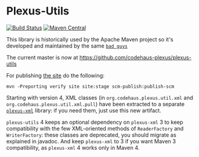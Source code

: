 Plexus-Utils
============

[![Build Status](https://github.com/codehaus-plexus/plexus-utils/actions/workflows/maven.yml/badge.svg)](https://github.com/codehaus-plexus/plexus-utils/actions)
[![Maven Central](https://img.shields.io/maven-central/v/org.codehaus.plexus/plexus-utils.svg?label=Maven%20Central)](https://search.maven.org/artifact/org.codehaus.plexus/plexus-utils)

This library is historically used by the Apache Maven project so it's developed and maintained by the same [`bad guys`](http://maven.apache.org/team.html)

The current master is now at https://github.com/codehaus-plexus/plexus-utils

For publishing [the site](https://codehaus-plexus.github.io/plexus-utils/) do the following:

```
mvn -Preporting verify site site:stage scm-publish:publish-scm
```

Starting with version 4, XML classes (in `org.codehaus.plexus.util.xml` and `org.codehaus.plexus.util.xml.pull`) have been extracted to a separate [`plexus-xml`](https://github.com/codehaus-plexus/plexus-xml/) library: if you need them, just use this new artifact.

`plexus-utils` 4 keeps an optional dependency on `plexus-xml` 3 to keep compatibility with the few XML-oriented methods of `ReaderFactory` and `WriterFactory`: these classes are deprecated, you should migrate as explained in javadoc. And keep `plexus-xml` to 3 if you want Maven 3 compatibility, as `plexus-xml` 4 works only in Maven 4.
